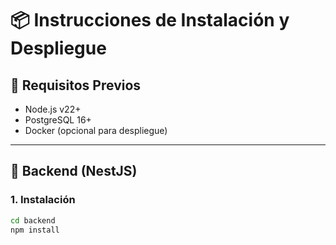 # 📦 Instrucciones de Instalación y Despliegue

## 🔧 Requisitos Previos

- Node.js v22+
- PostgreSQL 16+
- Docker (opcional para despliegue)

---

## 🚀 Backend (NestJS)

### 1. Instalación

```bash
cd backend
npm install
